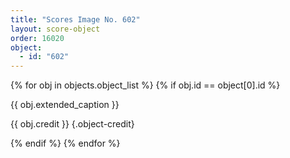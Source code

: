 ```yaml
---
title: "Scores Image No. 602"
layout: score-object
order: 16020
object:
  - id: "602"
---
```


{% for obj in objects.object_list %}
{% if obj.id == object[0].id %}

{{ obj.extended_caption }}

{{ obj.credit }} {.object-credit}

{% endif %}
{% endfor %}
